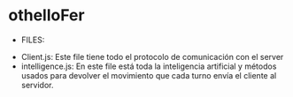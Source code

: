 # othelloFer
* FILES:
- Client.js: Este file tiene todo el protocolo de comunicación con el server
- intelligence.js: En este file está toda la inteligencia artificial y métodos usados
  para devolver el movimiento que cada turno envía el cliente al servidor.
